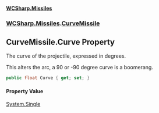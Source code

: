 #### [WCSharp.Missiles](README.md 'README')
### [WCSharp.Missiles](WCSharp.Missiles.md 'WCSharp.Missiles').[CurveMissile](WCSharp.Missiles.CurveMissile.md 'WCSharp.Missiles.CurveMissile')

## CurveMissile.Curve Property

The curve of the projectile, expressed in degrees.  
  
This alters the arc, a 90 or -90 degree curve is a boomerang.

```csharp
public float Curve { get; set; }
```

#### Property Value
[System.Single](https://docs.microsoft.com/en-us/dotnet/api/System.Single 'System.Single')